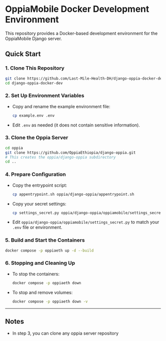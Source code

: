 
# OppiaMobile Docker Development Environment

This repository provides a Docker-based development environment for the OppiaMobile Django server.

## Quick Start

### 1. Clone This Repository

```sh
git clone https://github.com/Last-Mile-Health-DH/django-oppia-docker-dev.git
cd django-oppia-docker-dev
```

### 2. Set Up Environment Variables

- Copy and rename the example environment file:
  ```sh
  cp example.env .env
  ```
- Edit `.env` as needed (it does not contain sensitive information).

### 3. Clone the Oppia Server

```sh
cd oppia
git clone https://github.com/OppiaEthiopia/django-oppia.git
# This creates the oppia/django-oppia subdirectory
cd ..
```

### 4. Prepare Configuration

- Copy the entrypoint script:
  ```sh
  cp appentrypoint.sh oppia/django-oppia/appentrypoint.sh
  ```
- Copy your secret settings:
  ```sh
  cp settings_secret.py oppia/django-oppia/oppiamobile/settings_secret.py
  ```
- Edit `oppia/django-oppia/oppiamobile/settings_secret.py` to match your `.env` file or environment.

### 5. Build and Start the Containers

```sh
docker compose -p oppiaeth up -d --build
```

### 6. Stopping and Cleaning Up

- To stop the containers:
  ```sh
  docker compose -p oppiaeth down
  ```
- To stop and remove volumes:
  ```sh
  docker compose -p oppiaeth down -v
  ```

---

## Notes

- In step 3, you can clone any oppia server repository 